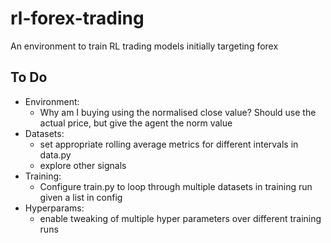 # rl-forex-trading

An environment to train RL trading models initially targeting forex

## To Do
- Environment:
    - Why am I buying using the normalised close value? Should use the actual price, but give the agent the norm value
- Datasets: 
    - set appropriate rolling average metrics for different intervals in data.py
    - explore other signals
- Training:
    - Configure train.py to loop through multiple datasets in training run given a list in config
- Hyperparams:
    - enable tweaking of multiple hyper parameters over different training runs